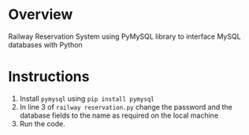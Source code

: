 # Overview
Railway Reservation System using PyMySQL library to interface MySQL databases with Python
# Instructions
1. Install `pymysql` using `pip install pymysql`
2. In line 3 of `railway reservation.py` change the password and the database fields to the name as required on the local machine
3. Run the code.
